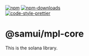 [![npm][npm-image]][npm-url]
[![npm-downloads][npm-downloads-image]][npm-url]
<br />
[![code-style-prettier][code-style-prettier-image]][code-style-prettier-url]

[code-style-prettier-image]: https://img.shields.io/badge/code_style-prettier-ff69b4.svg?style=flat-square
[code-style-prettier-url]: https://github.com/prettier/prettier
[npm-downloads-image]: https://img.shields.io/npm/dm/@samui/react/latest.svg?style=flat
[npm-image]: https://img.shields.io/npm/v/@samui/react/latest.svg?style=flat
[npm-url]: https://www.npmjs.com/package/@samui/react/v/latest

# @samui/mpl-core

This is the solana library.
